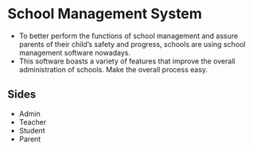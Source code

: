 # School Management System

- To better perform the functions of school management and assure
parents of their child’s safety and progress, schools are using school
management software nowadays.
- This software boasts a variety of features that improve the overall
administration of schools. Make the overall process easy.

## Sides

- Admin
- Teacher
- Student
- Parent
